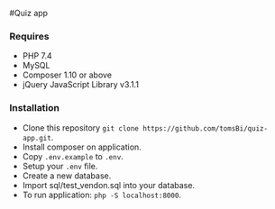 #Quiz app

### Requires
* PHP 7.4
* MySQL
* Composer 1.10 or above
* jQuery JavaScript Library v3.1.1

### Installation
* Clone this repository `git clone https://github.com/tomsBi/quiz-app.git`.
* Install composer on application.
* Copy `.env.example` to `.env`.
* Setup your `.env` file.
* Create a new database.
* Import sql/test_vendon.sql into your database.
* To run application: `php -S localhost:8000`.
